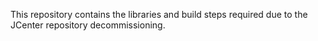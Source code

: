 This repository contains the libraries and build steps required due to the JCenter repository decommissioning.
